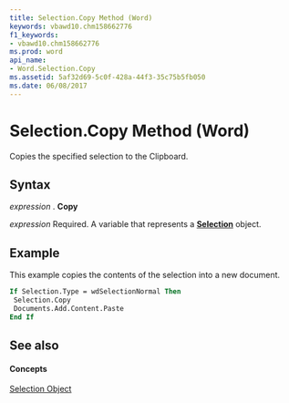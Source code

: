 ```yaml
---
title: Selection.Copy Method (Word)
keywords: vbawd10.chm158662776
f1_keywords:
- vbawd10.chm158662776
ms.prod: word
api_name:
- Word.Selection.Copy
ms.assetid: 5af32d69-5c0f-428a-44f3-35c75b5fb050
ms.date: 06/08/2017
---
```



# Selection.Copy Method (Word)

Copies the specified selection to the Clipboard.


## Syntax

 _expression_ . **Copy**

 _expression_ Required. A variable that represents a **[Selection](Word.Selection.md)** object.


## Example

This example copies the contents of the selection into a new document.


```vb
If Selection.Type = wdSelectionNormal Then 
 Selection.Copy 
 Documents.Add.Content.Paste 
End If
```


## See also


#### Concepts


[Selection Object](Word.Selection.md)

